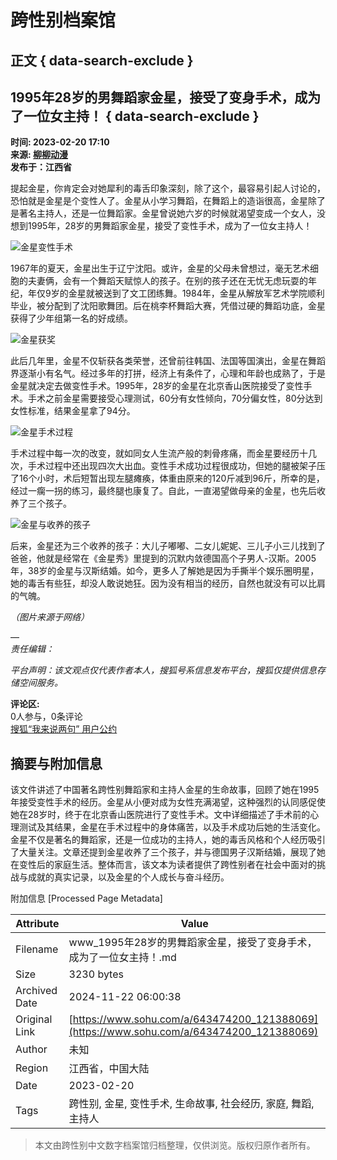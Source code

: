 # 跨性别档案馆

## 正文 { data-search-exclude }


## 1995年28岁的男舞蹈家金星，接受了变身手术，成为了一位女主持！ { data-search-exclude }

**时间: 2023-02-20 17:10**  
**来源: [柳柳动漫](https://www.sohu.com/a/643474200_121388069?spm=smpc.content-abroad.content.1.17322552068028BN6GN6)**  
**发布于：江西省**  

提起金星，你肯定会对她犀利的毒舌印象深刻，除了这个，最容易引起人讨论的，恐怕就是金星是个变性人了。金星从小学习舞蹈，在舞蹈上的造诣很高，金星除了是著名主持人，还是一位舞蹈家。金星曾说她六岁的时候就渴望变成一个女人，没想到1995年，28岁的男舞蹈家金星，接受了变性手术，成为了一位女主持人！

![金星变性手术](//p0.itc.cn/images01/20230220/f5a307e66b834c8aa9dc05cd1d025170.jpeg)

1967年的夏天，金星出生于辽宁沈阳。或许，金星的父母未曾想过，毫无艺术细胞的夫妻俩，会有一个舞蹈天赋惊人的孩子。在别的孩子还在无忧无虑玩耍的年纪，年仅9岁的金星就被送到了文工团练舞。1984年，金星从解放军艺术学院顺利毕业，被分配到了沈阳歌舞团。后在桃李杯舞蹈大赛，凭借过硬的舞蹈功底，金星获得了少年组第一名的好成绩。

![金星获奖](//p7.itc.cn/images01/20230220/e4e4620dbb4847c2b1c997a7707ec92a.jpeg)

此后几年里，金星不仅斩获各类荣誉，还曾前往韩国、法国等国演出，金星在舞蹈界逐渐小有名气。经过多年的打拼，经济上有条件了，心理和年龄也成熟了，于是金星就决定去做变性手术。1995年，28岁的金星在北京香山医院接受了变性手术。手术之前金星需要接受心理测试，60分有女性倾向，70分偏女性，80分达到女性标准，结果金星拿了94分。

![金星手术过程](//p3.itc.cn/images01/20230220/19cf97c6cfa7458f9e958e5ca10c0828.jpeg)

手术过程中每一次的改变，就如同女人生流产般的刺骨疼痛，而金星要经历十几次，手术过程中还出现四次大出血。变性手术成功过程很成功，但她的腿被架子压了16个小时，术后短暂出现左腿瘫痪，体重由原来的120斤减到96斤，所幸的是，经过一瘸一拐的练习，最终腿也康复了。自此，一直渴望做母亲的金星，也先后收养了三个孩子。

![金星与收养的孩子](//p6.itc.cn/images01/20230220/4cfd2e19a879491a9945a33565474344.jpeg)

后来，金星还为三个收养的孩子：大儿子嘟嘟、二女儿妮妮、三儿子小三儿找到了爸爸，他就是经常在《金星秀》里提到的沉默内敛德国高个子男人-汉斯。2005年，38岁的金星与汉斯结婚。如今，更多人了解她是因为手撕半个娱乐圈明星，她的毒舌有些狂，却没人敢说她狂。因为没有相当的经历，自然也就没有可以比肩的气魄。

_（图片来源于网络）_  

—  
_责任编辑：_  

_平台声明：该文观点仅代表作者本人，搜狐号系信息发布平台，搜狐仅提供信息存储空间服务。_

**评论区:**  
0人参与，0条评论  
[搜狐“我来说两句” 用户公约](http://zt.pinglun.sohu.com/s2014/sljyhgy/index.shtml)

## 摘要与附加信息

<!-- tcd_abstract -->
该文件讲述了中国著名跨性别舞蹈家和主持人金星的生命故事，回顾了她在1995年接受变性手术的经历。金星从小便对成为女性充满渴望，这种强烈的认同感促使她在28岁时，终于在北京香山医院进行了变性手术。文中详细描述了手术前的心理测试及其结果，金星在手术过程中的身体痛苦，以及手术成功后她的生活变化。金星不仅是著名的舞蹈家，还是一位成功的主持人，她的毒舌风格和个人经历吸引了大量关注。文章还提到金星收养了三个孩子，并与德国男子汉斯结婚，展现了她在变性后的家庭生活。整体而言，该文本为读者提供了跨性别者在社会中面对的挑战与成就的真实记录，以及金星的个人成长与奋斗经历。
<!-- tcd_abstract_end -->

附加信息 [Processed Page Metadata]

| Attribute       | Value                                  |
|-----------------|----------------------------------------|
| Filename        | www_1995年28岁的男舞蹈家金星，接受了变身手术，成为了一位女主持！.md                             |
| Size            | 3230 bytes                           |
| Archived Date   | 2024-11-22 06:00:38                             |
| Original Link   | [https://www.sohu.com/a/643474200_121388069](https://www.sohu.com/a/643474200_121388069)                       |
| Author          | 未知                               |
| Region          | 江西省，中国大陆                               |
| Date            | 2023-02-20                                 |
| Tags            | 跨性别, 金星, 变性手术, 生命故事, 社会经历, 家庭, 舞蹈, 主持人                                 |
>
> 本文由跨性别中文数字档案馆归档整理，仅供浏览。版权归原作者所有。
>
